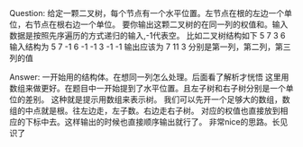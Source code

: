 Question:
    给定一颗二叉树，每个节点有一个水平位置。左节点在根的左边一个单位，右节点在根右边一个单位。
    要你输出这颗二叉树的在同一列的权值和。输入数据是按照先序遍历的方式递归的输入,-1代表空。
    比如二叉树结构如下
       5
     7   3
       6
    输入结构为
    5 7 -1 6 -1 -1 3 -1 -1
    输出应该为
    7 11 3
    分别是第一列，第二列，第三列的值

Answer:
    一开始用的结构体。在想同一列怎么处理。后面看了解析才恍悟
    这里用数组来做更好。在题目中一开始提到了水平位置。且左子树和右子树分别是一个单位的差别。
    这种就是提示用数组来表示树。
    我们可以先开一个足够大的数组，数组的中点就是根。往左边走，左子数。右边走右子树。
    对应的权值也直接放到相应的下标中去。这样输出的时候也直接顺序输出就行了。
    非常nice的思路。长见识了

